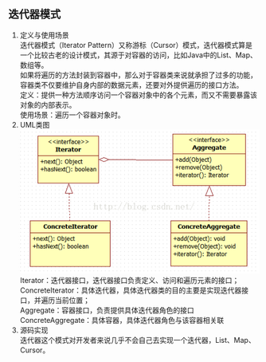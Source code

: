 ## 迭代器模式 ##
1. 定义与使用场景  
 迭代器模式（Iterator Pattern）又称游标（Cursor）模式，迭代器模式算是一个比较古老的设计模式，其源于对容器的访问，比如Java中的List、Map、数组等。  
 如果将遍历的方法封装到容器中，那么对于容器类来说就承担了过多的功能，容器类不仅要维护自身内部的数据元素，还要对外提供遍历的接口方法。  
 定义：提供一种方法顺序访问一个容器对象中的各个元素，而又不需要暴露该对象的内部表示。  
 使用场景：遍历一个容器对象时。
2. UML类图  
  ![](https://github.com/yqlee/DesignPatternsNotes/blob/master/设计模式/UML/13、迭代器模式.png)  
  Iterator：迭代器接口，迭代器接口负责定义、访问和遍历元素的接口；  
  ConcreteIterator：具体迭代器，具体迭代器类的目的主要是实现迭代器接口，并遍历当前位置；  
  Aggregate：容器接口，负责提供具体迭代器角色的接口  
  ConcreteAggregate：具体容器，具体迭代器角色与该容器相关联  
3. 源码实现  
   迭代器这个模式对开发者来说几乎不会自己去实现一个迭代器，List、Map、Cursor。